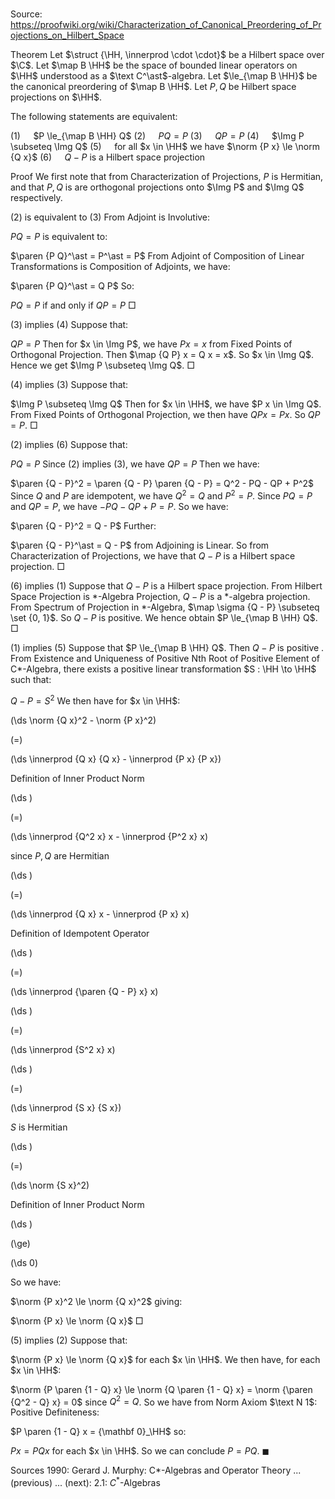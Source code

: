 # 

Source: https://proofwiki.org/wiki/Characterization_of_Canonical_Preordering_of_Projections_on_Hilbert_Space



Theorem
Let $\struct {\HH, \innerprod \cdot \cdot}$ be a Hilbert space over $\C$. 
Let $\map B \HH$ be the space of bounded linear operators on $\HH$ understood as a $\text C^\ast$-algebra.
Let $\le_{\map B \HH}$ be the canonical preordering of $\map B \HH$.
Let $P, Q$ be Hilbert space projections on $\HH$.

The following statements are equivalent:

$(1) \quad$ $P \le_{\map B \HH} Q$
$(2) \quad$ $P Q = P$
$(3) \quad$ $Q P = P$
$(4) \quad$ $\Img P \subseteq \Img Q$
$(5) \quad$ for all $x \in \HH$ we have $\norm {P x} \le \norm {Q x}$
$(6) \quad$ $Q - P$ is a Hilbert space projection


Proof
We first note that from Characterization of Projections, $P$ is Hermitian, and that $P, Q$ is are orthogonal projections onto $\Img P$ and $\Img Q$ respectively.

$(2)$ is equivalent to $(3)$
From Adjoint is Involutive:

$P Q = P$
is equivalent to:

$\paren {P Q}^\ast = P^\ast = P$
From Adjoint of Composition of Linear Transformations is Composition of Adjoints, we have:

$\paren {P Q}^\ast = Q P$
So:

$P Q = P$ if and only if $Q P = P$
$\Box$

$(3)$ implies $(4)$
Suppose that:

$Q P = P$
Then for $x \in \Img P$, we have $P x = x$ from Fixed Points of Orthogonal Projection.
Then $\map {Q P} x = Q x = x$. 
So $x \in \Img Q$. 
Hence we get $\Img P \subseteq \Img Q$. 
$\Box$

$(4)$ implies $(3)$
Suppose that:

$\Img P \subseteq \Img Q$
Then for $x \in \HH$, we have $P x \in \Img Q$.
From Fixed Points of Orthogonal Projection, we then have $Q P x = P x$. 
So $Q P = P$. 
$\Box$

$(2)$ implies $(6)$
Suppose that: 

$P Q = P$
Since $(2)$ implies $(3)$, we have $Q P = P$
Then we have:

$\paren {Q - P}^2 = \paren {Q - P} \paren {Q - P} = Q^2 - PQ - QP + P^2$
Since $Q$ and $P$ are idempotent, we have $Q^2 = Q$ and $P^2 = P$.
Since $P Q = P$ and $Q P = P$, we have $-PQ - QP + P = P$. 
So we have:

$\paren {Q - P}^2 = Q - P$
Further:

$\paren {Q - P}^\ast = Q - P$
from Adjoining is Linear. 
So from Characterization of Projections, we have that $Q - P$ is a Hilbert space projection.
$\Box$

$(6)$ implies $(1)$
Suppose that $Q - P$ is a Hilbert space projection.
From Hilbert Space Projection is *-Algebra Projection, $Q - P$ is a $\ast$-algebra projection.
From Spectrum of Projection in *-Algebra, $\map \sigma {Q - P} \subseteq \set {0, 1}$. 
So $Q - P$ is positive.
We hence obtain $P \le_{\map B \HH} Q$.
$\Box$

$(1)$ implies $(5)$
Suppose that $P \le_{\map B \HH} Q$. 
Then $Q - P$ is positive .
From Existence and Uniqueness of Positive Nth Root of Positive Element of C*-Algebra, there exists a positive linear transformation $S : \HH \to \HH$ such that:

$Q - P = S^2$
We then have for $x \in \HH$:














\(\ds \norm {Q x}^2 - \norm {P x}^2\)

\(=\)







\(\ds \innerprod {Q x} {Q x} - \innerprod {P x} {P x}\)





Definition of Inner Product Norm














\(\ds \)

\(=\)







\(\ds \innerprod {Q^2 x} x - \innerprod {P^2 x} x\)





since $P, Q$ are Hermitian














\(\ds \)

\(=\)







\(\ds \innerprod {Q x} x - \innerprod {P x} x\)





Definition of Idempotent Operator














\(\ds \)

\(=\)







\(\ds \innerprod {\paren {Q - P} x} x\)




















\(\ds \)

\(=\)







\(\ds \innerprod {S^2 x} x\)




















\(\ds \)

\(=\)







\(\ds \innerprod {S x} {S x}\)





$S$ is Hermitian














\(\ds \)

\(=\)







\(\ds \norm {S x}^2\)





Definition of Inner Product Norm














\(\ds \)

\(\ge\)







\(\ds 0\)









So we have:

$\norm {P x}^2 \le \norm {Q x}^2$
giving:

$\norm {P x} \le \norm {Q x}$
$\Box$

$(5)$ implies $(2)$
Suppose that:

$\norm {P x} \le \norm {Q x}$ for each $x \in \HH$.
We then have, for each $x \in \HH$:

$\norm {P \paren {1 - Q} x} \le \norm {Q \paren {1 - Q} x} = \norm {\paren {Q^2 - Q} x} = 0$
since $Q^2 = Q$.
So we have from Norm Axiom $\text N 1$: Positive Definiteness:

$P \paren {1 - Q} x = {\mathbf 0}_\HH$
so:

$P x = P Q x$ for each $x \in \HH$.
So we can conclude $P = P Q$.
$\blacksquare$


Sources
1990: Gerard J. Murphy: C*-Algebras and Operator Theory ... (previous) ... (next): $2.1$: $C^\ast$-Algebras




